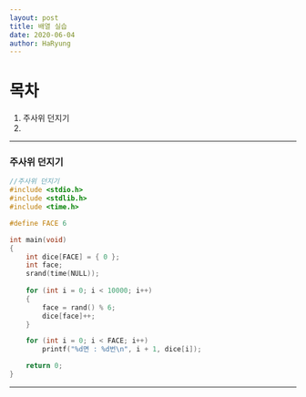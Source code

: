 ```yaml
---
layout: post
title: 배열 실습
date: 2020-06-04 
author: HaRyung
---
```


# 목차

1. 주사위 던지기
2. 



---

### 주사위 던지기

```c
//주사위 던지기
#include <stdio.h>
#include <stdlib.h>
#include <time.h>

#define FACE 6

int main(void)
{
	int dice[FACE] = { 0 };
	int face;
	srand(time(NULL));
	
	for (int i = 0; i < 10000; i++)
	{
		face = rand() % 6;
		dice[face]++;
	}

	for (int i = 0; i < FACE; i++)
		printf("%d면 : %d번\n", i + 1, dice[i]);

	return 0;
}
```

---

